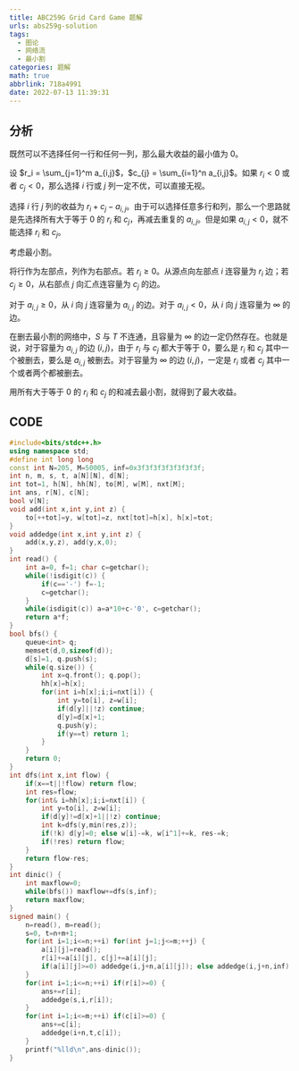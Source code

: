```yaml
---
title: ABC259G Grid Card Game 题解
urls: abs259g-solution
tags:
  - 图论
  - 网络流
  - 最小割
categories: 题解
math: true
abbrlink: 718a4991
date: 2022-07-13 11:39:31
---
```


## 分析

既然可以不选择任何一行和任何一列，那么最大收益的最小值为 $0$。

<!--more-->

设 $r_i = \sum_{j=1}^m a_{i,j}$，$c_{j} = \sum_{i=1}^n a_{i,j}$。如果 $r_i <0$ 或者 $c_j < 0$，那么选择 $i$ 行或 $j$ 列一定不优，可以直接无视。

选择 $i$ 行 $j$ 列的收益为 $r_i + c_j - a_{i,j}$。由于可以选择任意多行和列，那么一个思路就是先选择所有大于等于 $0$ 的 $r_i$ 和 $c_j$，再减去重复的 $a_{i,j}$。但是如果 $a_{i,j} < 0$，就不能选择 $r_i$ 和 $c_j$。

考虑最小割。

将行作为左部点，列作为右部点。若 $r_i \ge 0$。从源点向左部点 $i$ 连容量为 $r_i$ 边；若 $c_j \ge 0$，从右部点 $j$ 向汇点连容量为 $c_j$ 的边。

对于 $a_{i,j} \ge 0$，从 $i$ 向 $j$ 连容量为 $a_{i,j}$ 的边。对于 $a_{i,j} < 0$，从 $i$ 向 $j$ 连容量为 $\infty$ 的边。

在删去最小割的网络中，$S$ 与 $T$ 不连通，且容量为 $\infty$ 的边一定仍然存在。也就是说，对于容量为 $a_{i,j}$ 的边 $(i,j)$，由于 $r_i$ 与 $c_j$ 都大于等于 $0$，要么是 $r_i$ 和 $c_j$ 其中一个被删去，要么是 $a_{i,j}$ 被删去。对于容量为 $\infty$ 的边 $(i,j)$，一定是 $r_i$ 或者 $c_j$ 其中一个或者两个都被删去。

用所有大于等于 $0$ 的 $r_i$ 和 $c_j$ 的和减去最小割，就得到了最大收益。

## CODE

```cpp
#include<bits/stdc++.h>
using namespace std;
#define int long long
const int N=205, M=50005, inf=0x3f3f3f3f3f3f3f3f;
int n, m, s, t, a[N][N], d[N];
int tot=1, h[N], hh[N], to[M], w[M], nxt[M];
int ans, r[N], c[N];
bool v[N];
void add(int x,int y,int z) {
	to[++tot]=y, w[tot]=z, nxt[tot]=h[x], h[x]=tot;
} 
void addedge(int x,int y,int z) {
	add(x,y,z), add(y,x,0);
}
int read() {
	int a=0, f=1; char c=getchar();
	while(!isdigit(c)) {
		if(c=='-') f=-1;
		c=getchar();
	}
	while(isdigit(c)) a=a*10+c-'0', c=getchar();
	return a*f;
}
bool bfs() {
	queue<int> q;
	memset(d,0,sizeof(d));
	d[s]=1, q.push(s);
	while(q.size()) {
		int x=q.front(); q.pop();
		hh[x]=h[x];
		for(int i=h[x];i;i=nxt[i]) {
			int y=to[i], z=w[i];
			if(d[y]||!z) continue;
			d[y]=d[x]+1;
			q.push(y);
			if(y==t) return 1;
		}
	}
	return 0;
}
int dfs(int x,int flow) {
	if(x==t||!flow) return flow;
	int res=flow;
	for(int& i=hh[x];i;i=nxt[i]) {
		int y=to[i], z=w[i];
		if(d[y]!=d[x]+1||!z) continue;
		int k=dfs(y,min(res,z));
		if(!k) d[y]=0; else w[i]-=k, w[i^1]+=k, res-=k;
		if(!res) return flow;
	}
	return flow-res;
}
int dinic() {
    int maxflow=0;
	while(bfs()) maxflow+=dfs(s,inf);
	return maxflow;
}
signed main() {
	n=read(), m=read();
	s=0, t=n+m+1;
	for(int i=1;i<=n;++i) for(int j=1;j<=m;++j) {
		a[i][j]=read();
		r[i]+=a[i][j], c[j]+=a[i][j];
		if(a[i][j]>=0) addedge(i,j+n,a[i][j]); else addedge(i,j+n,inf);
	}
	for(int i=1;i<=n;++i) if(r[i]>=0) {
		ans+=r[i];
		addedge(s,i,r[i]);
	}
	for(int i=1;i<=m;++i) if(c[i]>=0) {
		ans+=c[i];
		addedge(i+n,t,c[i]);
	}
	printf("%lld\n",ans-dinic());
}
```

